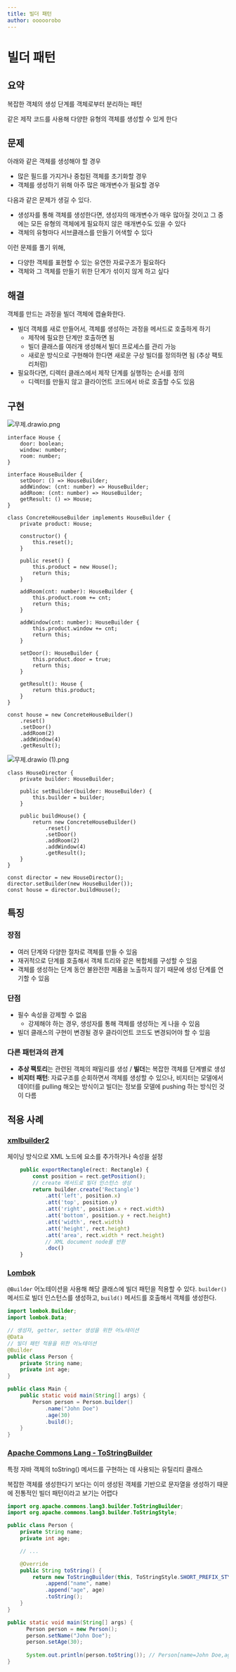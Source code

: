 ```yaml
---
title: 빌더 패턴
author: ooooorobo
---
```


# 빌더 패턴

## 요약

복잡한 객체의 생성 단계를 객체로부터 분리하는 패턴

같은 제작 코드를 사용해 다양한 유형의 객체를 생성할 수 있게 한다

## 문제

아래와 같은 객체를 생성해야 할 경우

- 많은 필드를 가지거나 중첩된 객체를 초기화할 경우
- 객체를 생성하기 위해 아주 많은 매개변수가 필요할 경우

다음과 같은 문제가 생길 수 있다.

- 생성자를 통해 객체를 생성한다면, 생성자의 매개변수가 매우 많아질 것이고 그 중에는 모든 유형의 객체에게 필요하지 않은 매개변수도 있을 수 있다
- 객체의 유형마다 서브클래스를 만들기 어색할 수 있다

이런 문제를 풀기 위해,

- 다양한 객체를 표현할 수 있는 유연한 자료구조가 필요하다
- 객체와 그 객체를 만들기 위한 단계가 섞이지 않게 하고 싶다

## 해결

객체를 만드는 과정을 빌더 객체에 캡슐화한다.

- 빌더 객체를 새로 만들어서, 객체를 생성하는 과정을 메서드로 호출하게 하기
    - 제작에 필요한 단계만 호출하면 됨
    - 빌더 클래스를 여러개 생성해서 빌더 프로세스를 관리 가능
    - 새로운 방식으로 구현해야 한다면 새로운 구상 빌더를 정의하면 됨 (추상 팩토리처럼)
- 필요하다면, 디렉터 클래스에서 제작 단계를 실행하는 순서를 정의
    - 디렉터를 만들지 않고 클라이언트 코드에서 바로 호출할 수도 있음

## 구현

![무제.drawio.png](./diagram1.png)

```tsx
interface House {
    door: boolean;
    window: number;
    room: number;
}

interface HouseBuilder {
    setDoor: () => HouseBuilder;
    addWindow: (cnt: number) => HouseBuilder;
    addRoom: (cnt: number) => HouseBuilder;
    getResult: () => House;
}

class ConcreteHouseBuilder implements HouseBuilder {
    private product: House;

    constructor() {
        this.reset();
    }

    public reset() {
        this.product = new House();
        return this;
    }

    addRoom(cnt: number): HouseBuilder {
        this.product.room += cnt;
        return this;
    }

    addWindow(cnt: number): HouseBuilder {
        this.product.window += cnt;
        return this;
    }

    setDoor(): HouseBuilder {
        this.product.door = true;
        return this;
    }

    getResult(): House {
        return this.product;
    }
}

const house = new ConcreteHouseBuilder()
    .reset()
    .setDoor()
    .addRoom(2)
    .addWindow(4)
    .getResult();
```

![무제.drawio (1).png](./diagram2.png)

```tsx
class HouseDirector {
    private builder: HouseBuilder;
    
    public setBuilder(builder: HouseBuilder) {
        this.builder = builder;
    }
    
    public buildHouse() {
        return new ConcreteHouseBuilder()
            .reset()
            .setDoor()
            .addRoom(2)
            .addWindow(4)
            .getResult();
    }
}

const director = new HouseDirector();
director.setBuilder(new HouseBuilder());
const house = director.buildHouse();
```

## 특징

### 장점

- 여러 단계와 다양한 절차로 객체를 만들 수 있음
- 재귀적으로 단계를 호출해서 객체 트리와 같은 복합체를 구성할 수 있음
- 객체를 생성하는 단계 동안 불완전한 제품을 노출하지 않기 때문에 생성 단계를 연기할 수 있음

### 단점

- 필수 속성을 강제할 수 없음
    - 강제해야 하는 경우, 생성자를 통해 객체를 생성하는 게 나을 수 있음
- 빌더 클래스의 구현이 변경될 경우 클라이언트 코드도 변경되어야 할 수 있음

### 다른 패턴과의 관계

- **추상 팩토리**는 관련된 객체의 패밀리를 생성 / **빌더**는 복잡한 객체를 단계별로 생성
- **비지터 패턴**: 자료구조를 순회하면서 객체를 생성할 수 있으나, 비지터는 모델에서 데이터를 pulling 해오는 방식이고 빌더는 정보를 모델에 pushing 하는 방식인 것이 다름

## 적용 사례

### **[xmlbuilder2](https://oozcitak.github.io/xmlbuilder2/)**

체이닝 방식으로 XML 노드에 요소를 추가하거나 속성을 설정

```ts
    public exportRectangle(rect: Rectangle) {
        const position = rect.getPosition();
        // create 메서드로 빌더 인스턴스 생성
        return builder.create('Rectangle')
            .att('left', position.x)
            .att('top', position.y)
            .att('right', position.x + rect.width)
            .att('bottom', position.y + rect.height)
            .att('width', rect.width)
            .att('height', rect.height)
            .att('area', rect.width * rect.height)
            // XML document node를 반환
            .doc()
    }
```

### [Lombok](https://projectlombok.org/features/Builder)

`@Builder` 어노테이션을 사용해 해당 클래스에 빌더 패턴을 적용할 수 있다. `builder()` 메서드로 빌더 인스턴스를 생성하고, `build()` 메서드를 호출해서 객체를 생성한다.

```java
import lombok.Builder;
import lombok.Data;

// 생성자, getter, setter 생성을 위한 어노테이션
@Data
// 빌더 패턴 적용을 위한 어노테이션
@Builder
public class Person {
    private String name;
    private int age;
}

public class Main {
    public static void main(String[] args) {
        Person person = Person.builder()
            .name("John Doe")
            .age(30)
            .build();
    }
}
```

### [Apache Commons Lang - ToStringBuilder](https://commons.apache.org/proper/commons-lang/apidocs/org/apache/commons/lang3/builder/ToStringBuilder.html)

특정 자바 객체의 toString() 메서드를 구현하는 데 사용되는 유틸리티 클래스

복잡한 객체를 생성한다기 보다는 이미 생성된 객체를 기반으로 문자열을 생성하기 때문에 전통적인 빌더 패턴이라고 보기는 어렵다

```java
import org.apache.commons.lang3.builder.ToStringBuilder;
import org.apache.commons.lang3.builder.ToStringStyle;

public class Person {
    private String name;
    private int age;

    // ...

    @Override
    public String toString() {
        return new ToStringBuilder(this, ToStringStyle.SHORT_PREFIX_STYLE)
            .append("name", name)
            .append("age", age)
            .toString();
    }
}

public static void main(String[] args) {
	  Person person = new Person();
	  person.setName("John Doe");
	  person.setAge(30);
	  
	  System.out.println(person.toString()); // Person[name=John Doe,age=30]
}


```

